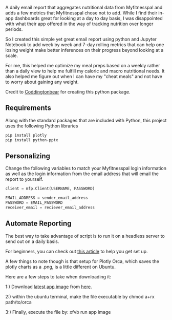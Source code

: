 A daily email report that aggregates nutritional data from Myfitnesspal and adds a few metrics that Myfitnesspal chose not to add. While I find their in-app dashboards great for looking at a day to day basis, I was disappointed with what their app offered in the way of tracking nutrition over longer periods.

So I created this simple yet great email report using python and Jupyter Notebook to add week by week and 7-day rolling metrics that can help one losing weight make better inferences on their progress beyond looking at a scale.

For me, this helped me optimize my meal preps based on a weekly rather than a daily view to help me fulfill my caloric and macro nutritional needs. It also helped me figure out when I can have my "cheat meals" and not have to worry about gaining any weight.

Credit to [Coddingtonbear](https://github.com/coddingtonbear/python-myfitnesspal) for creating this python package.

Requirements
------------

Along with the standard packages that are included with Python, this project uses the following Python libraries

```python
pip install plotly
pip install python-pptx
```

Personalizing
------------
Change the following variables to match your Myfitnesspal login information as well as the login information from the email address that will email the report to yourself.

```python
client = mfp.Client(USERNAME, PASSWORD)
```

```python
EMAIL_ADDRESS = sender_email_address
PASSWORD = EMAIL_PASSWORD
receiver_email = reciever_email_address
```

Automate Reporting
------------

The best way to take advantage of script is to run it on a headless server to send out on a daily basis.

For beginners, you can check out [this article](https://towardsdatascience.com/running-jupyter-notebook-in-google-cloud-platform-in-15-min-61e16da34d52) to help you get set up.


A few things to note though is that setup for Plotly Orca, which saves the plotly charts as a .png, is a little different on Ubuntu.

Here are a few steps to take when downloading it:

1:) Download [latest app image](https://github.com/plotly/orca/releases/download/v1.3.1/orca-1.3.1.AppImage) from [here](https://github.com/plotly/orca).

2:) within the ubuntu terminal, make the file executable by <verb> chmod a+rx path/to/orca
  
3:) Finally, execute the file by: xfvb run app image
